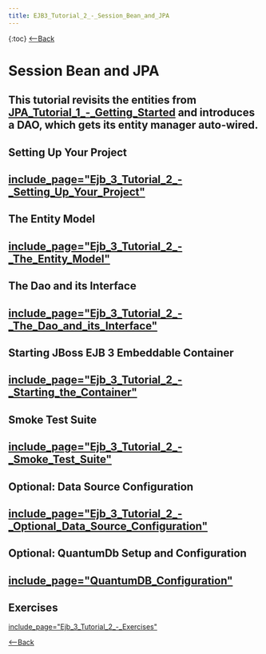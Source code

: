 ```yaml
---
title: EJB3_Tutorial_2_-_Session_Bean_and_JPA
---
```

{:toc}
[<--Back](EJB_3_and_Java_Persistence_API)
# Session Bean and JPA

This tutorial revisits the entities from [JPA_Tutorial_1_-_Getting_Started](JPA_Tutorial_1_-_Getting_Started) and introduces a DAO, which gets its entity manager auto-wired.
----
## Setting Up Your Project
[include_page="Ejb_3_Tutorial_2_-_Setting_Up_Your_Project"](include_page="Ejb_3_Tutorial_2_-_Setting_Up_Your_Project")
----
## The Entity Model
[include_page="Ejb_3_Tutorial_2_-_The_Entity_Model"](include_page="Ejb_3_Tutorial_2_-_The_Entity_Model")
----
## The Dao and its Interface
[include_page="Ejb_3_Tutorial_2_-_The_Dao_and_its_Interface"](include_page="Ejb_3_Tutorial_2_-_The_Dao_and_its_Interface")
----
## Starting JBoss EJB 3 Embeddable Container
[include_page="Ejb_3_Tutorial_2_-_Starting_the_Container"](include_page="Ejb_3_Tutorial_2_-_Starting_the_Container")
----
## Smoke Test Suite
[include_page="Ejb_3_Tutorial_2_-_Smoke_Test_Suite"](include_page="Ejb_3_Tutorial_2_-_Smoke_Test_Suite")
----
## Optional: Data Source Configuration
[include_page="Ejb_3_Tutorial_2_-_Optional_Data_Source_Configuration"](include_page="Ejb_3_Tutorial_2_-_Optional_Data_Source_Configuration")
----
## Optional: QuantumDb Setup and Configuration
[include_page="QuantumDB_Configuration"](include_page="QuantumDB_Configuration")
----
## Exercises
[include_page="Ejb_3_Tutorial_2_-_Exercises"](include_page="Ejb_3_Tutorial_2_-_Exercises")

[<--Back](EJB_3_and_Java_Persistence_API)
